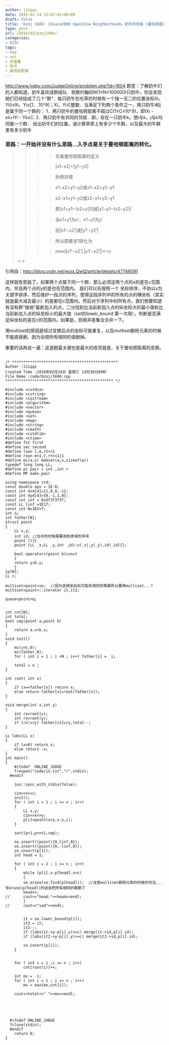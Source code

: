 ```yaml
---
author: 111qqz
date: 2016-02-24 13:07:01+00:00
draft: false
title: 'bzoj 1604: [Usaco2008 Open]Cow Neighborhoods 奶牛的邻居 (曼哈顿距离的转化【拆点】+set+并查集)'
type: post
url: /2016/02/bzoj1604/
categories:
- BZOJ
tags:
- map
- set
- 并查集
- 拆点
- 曼哈顿距离
---
```


http://www.lydsy.com/JudgeOnline/problem.php?id=1604
题意：了解奶牛们的人都知道，奶牛喜欢成群结队．观察约翰的N(1≤N≤100000)只奶牛，你会发现她们已经结成了几个“群”．每只奶牛在吃草的时候有一个独一无二的位置坐标Xi，Yi(l≤Xi，Yi≤[1．.10^9]；Xi，Yi∈整数．当满足下列两个条件之一，两只奶牛i和j是属于同一个群的：
1．两只奶牛的曼哈顿距离不超过C(1≤C≤10^9)，即lXi - xil+IYi - Yil≤C.
2．两只奶牛有共同的邻居．即，存在一只奶牛k，使i与k，j与k均同属一个群．
给出奶牛们的位置，请计算草原上有多少个牛群，以及最大的牛群里有多少奶牛


### 思路：一开始并没有什么思路...**入手点是关于曼哈顿距离的转化。**




<blockquote>

> 
> <blockquote>

>> 
>> 先看曼哈顿距离的定义
>> 
>> 

>> 
>> |x1−x2|+|y1−y2|
>> 
>> 

>> 
>> 拆绝对值
>> 
>> 

>> 
>> x1−x2+y1−y2或x1−x2+y2−y1
>> 
>> 

>> 
>> x2−x1+y1−y2或x2−x1+y2−y1
>> 
>> 

>> 
>> 即|x1+y1−(x2+y2)|或|x1−y1−(x2−y2)|
>> 
>> 

>> 
>> 设x1+y1为x′，x1−y1为y′
>> 
>> 

>> 
>> 则|x1′−x2′|或|y1′−y2′|
>> 
>> 

>> 
>> 所以原要求1转化为
>> 
>> 

>> 
>> max(|x1′−x2′|,|y1′−y2′|)<=c
>> 
>> 
</blockquote>
> 
> 
</blockquote>


引用自：http://blog.csdn.net/wzq_QwQ/article/details/47746091



这样就有思路了。如果两个点属于同一个群，那么必须这两个点的x的差在c范围内，并且两个点的y的差也在范围内。 我们可以先按照一个 坐标排序，不妨以x为关键字排序，然后维护一段点的序列，使得这段序列中的所有的点的横坐标（其实就是最大减去最小）的差都在c范围内。然后对于序列中的所有点，我们想要知道有没有群“接纳”最新加入的点，二分找到比当前新加入点的纵坐标大的最小值和比当前新加入点的纵坐标小的最大值（set的lower_bound 第一次用），判断是否满足纵坐标的差在c的范围内。如果是，则用并差集合合并一下。

用multiset的原因是经过变换后点的坐标可能重复，以及multiset删除元素的时候不能直接删，因为会把所有相同的值删掉。



重要的话再说一遍：这道题最关键也是最大的收货就是，关于曼哈顿距离的变换。




## 





 

    
    /* ***********************************************
    Author :111qqz
    Created Time :2016年02月24日 星期三 13时36分09秒
    File Name :code/bzoj/1604.cpp
    ************************************************ */
    
    #include <cstdio>
    #include <cstring>
    #include <iostream>
    #include <algorithm>
    #include <vector>
    #include <queue>
    #include <set>
    #include <map>
    #include <string>
    #include <cmath>
    #include <cstdlib>
    #include <ctime>
    #define fst first
    #define sec second
    #define lson l,m,rt<<1
    #define rson m+1,r,rt<<1|1
    #define ms(a,x) memset(a,x,sizeof(a))
    typedef long long LL;
    #define pi pair < int ,int >
    #define MP make_pair
    
    using namespace std;
    const double eps = 1E-8;
    const int dx4[4]={1,0,0,-1};
    const int dy4[4]={0,-1,1,0};
    const int inf = 0x3f3f3f3f;
    const LL linf =1E17;
    const int N=1E5+7;
    int n;
    int father[N];
    struct point
    {
        LL x,y;
        int id; //合并的时候需要用到原来的序号
        point (){}
        point (LL _x,LL _y,int _id):x(_x),y(_y),id(_id){};
    
        bool operator<(point b)const
        {
    	return y<b.y;
        }
    }p[N];
    LL c;
    
    multiset<point>se;  //因为变换坐标后可能有相同的蒂娜所以要用multiset...?
    multiset<point>::iterator it,it2;
    
    queue<point>q;
    
    
    int cnt[N];
    int total;
    bool cmp(point a,point b)
    {
        return a.x<b.x;
    }
    void init()
    {
        ms(cnt,0);
        ms(father,0);
        for ( int i = 1 ; i <N ; i++) father[i] =  i;
    
        total = n ;
    }
    
    int root( int x)
    {
        if (x==father[x]) return x;
        else return father[x]=root(father[x]);
    }
    
    void merge(int x,int y)
    {
        int rx=root(x);
        int ry=root(y);
        if (rx!=ry) father[rx]=ry,total--;
    }
    
    LL labs(LL x)
    {
        if (x>0) return x;
        else return -x;
    }
    int main()
    {
    	#ifndef  ONLINE_JUDGE 
    	freopen("code/in.txt","r",stdin);
      #endif
    
    	ios::sync_with_stdio(false);
    
    	cin>>n>>c;
    	init();
    	for ( int i = 1 ; i <= n ; i++)
    	{
    	    LL x,y;
    	    cin>>x>>y;
    	    p[i]=point(x+y,x-y,i);
    	}
    
    	sort(p+1,p+n+1,cmp);
         
    	se.insert((point){0,linf,0});
    	se.insert((point){0,-linf,0});
    	se.insert(p[1]);
    	int head = 1;
    
    	for ( int i = 2 ; i <= n ; i++)
    	{
    	    while (p[i].x-p[head].x>c)
    	    {
    		se.erase(se.find(p[head]));  //注意multiset删除元素的时候的写法...写erase(p[head])的话会把所有相同的都删了
    		head++;
    //		cout<<"head:"<<head<<endl;
    	    }
    //	    cout<<"sad"<<endl;
    	    
    
    	    it = se.lower_bound(p[i]);
    	    it2 = it;
    	    it2--;
    	    if (labs(it->y-p[i].y)<=c) merge(it->id,p[i].id);
    	    if (labs(it2->y-p[i].y)<=c) merge(it2->id,p[i].id);
    
    	    se.insert(p[i]);
    	}
    
    
    	for ( int i = 1 ;i <= n ; i++) 
    	    cnt[root(i)]++;
    
    	int mx = -1;
    	for ( int i = 1 ; i <= n ; i++)
    	    mx = max(mx,cnt[i]);
    
    	cout<<total<<" "<<mx<<endl;
    
    
    
    
    
      #ifndef ONLINE_JUDGE  
      fclose(stdin);
      #endif
        return 0;
    }
    



